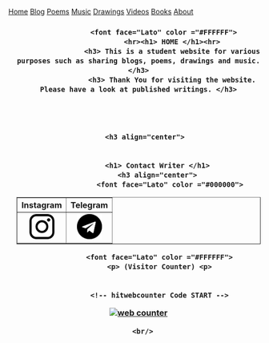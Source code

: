 <html lang="en">
<head>
 <style>
body {
  background-image: url('https://images.pexels.com/photos/4737484/pexels-photo-4737484.jpeg?auto=compress&cs=tinysrgb&w=2000');
  background-repeat: no-repeat;
  background-attachment: fixed;  
  background-size: cover;
}

<meta name="viewport" content="width=device-width, initial-scale=1">
<style>
body {
  margin: 0;
  font-family: Arial, Helvetica, sans-serif;
}

.topnav {
  overflow: hidden;
  background-color: #333;
}

.topnav a {
  float: left;
  color: #f2f2f2;
  text-align: center;
  padding: 14px 16px;
  text-decoration: none;
  font-size: 17px;
}

.topnav a:hover {
  background-color: #ddd;
  color: black;
}

.topnav a.active {
  background-color: #04AA6D;
  color: white;
}
@viewport {
  width: device-width ;
  zoom: 1.0 ;
} 
@-ms-viewport {
  width: device-width ;
} 
@media screen and (max-width:320px) {
  /* CSS for screens that are 320 pixels or less will be put in this section */
}
</style>
</head>
<body>

<div class="topnav">
  <a class="active" href="home.html">Home</a>
  <a href="blog.html">Blog</a>
  <a href="poem.html">Poems</a>
  <a href="music.html">Music</a>
  <a href="drawing.html">Drawings</a>
  <a href="#contact">Videos</a>
  <a href="#contact">Books</a>
  <a href="about.html">About</a>
</div>

<div style="padding-left:16px">
          <h3 align="center">
             
		   


              
                  
                  
		  
                  
		 
			    <font face="Lato" color ="#FFFFFF">
				    <hr><h1> HOME </h1><hr>
				    <h3> This is a student website for various purposes such as sharing blogs, poems, drawings and music.</h3>
				    <h3> Thank You for visiting the website. Please have a look at published writings. </h3>
				     
		   
	        
	     
	   <h3 align="center">

				   
			 <h1> Contact Writer </h1>
			 <h3 align="center">
				   <font face="Lato" color ="#000000">
<table border="1" background="transparent">  
<tr>
<th>Instagram </th>
<th >Telegram </th>

 </tr>
<tr>
<p><td><a href="https://www.instagram.com/steady_dark/"><img src="instagram.png" height="50" width="50"> </a></td>
	<td><a href="https://t.me/SteadyDark"> <img src="telegram.png" height="50" width="50"></a></td></P>
	
</tr>

</table>
					    

              
                 
              <font face="Lato" color ="#FFFFFF">
			  <p> (Visitor Counter) <p>
			 
			 
			  <!-- hitwebcounter Code START -->
<a href="https://www.hitwebcounter.com" target="_blank">
<img src="https://hitwebcounter.com/counter/counter.php?page=8021325&style=0010&nbdigits=5&type=ip&initCount=0" title="Free Counter" Alt="web counter"   border="0" /></a>      


                  
              
         
      <br/>

          
     
